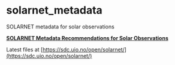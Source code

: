 # solarnet_metadata
SOLARNET metadata for solar observations

**[SOLARNET Metadata Recommendations for Solar Observations](https://arxiv.org/pdf/2011.12139)**

Latest files at [https://sdc.uio.no/open/solarnet/](https://sdc.uio.no/open/solarnet/)
